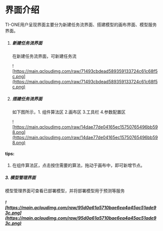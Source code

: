 # 界面介绍

TI-ONE用户呈现界面主要分为新建任务流界面、搭建模型的画布界面、模型服务界面。

1. ##### 新建任务流界面

   在新建任务流界面，可新建任务流

   ![https://main.qcloudimg.com/raw/71493cbdead589359133724c61c68f5c.png](https://main.qcloudimg.com/raw/71493cbdead589359133724c61c68f5c.png)

2. ##### 搭建任务流界面

   如下图所示，1. 组件算法区  2.画布区  3.工具栏  4.参数配置区

   ![https://main.qcloudimg.com/raw/14dae77de04165ec15750765496bb598.png](https://main.qcloudimg.com/raw/14dae77de04165ec15750765496bb598.png)

####    tips:

1. 在组件算法区，点击按住需要的算法，拖动于画布中，即可新增节点。

##### 3. 模型管理界面

模型管理界面可查看已部署模型，并将部署模型用于预测等服务

##### ![https://main.qcloudimg.com/raw/95d0a61a5710bae6ea4a45ac51ade93c.png](https://main.qcloudimg.com/raw/95d0a61a5710bae6ea4a45ac51ade93c.png)